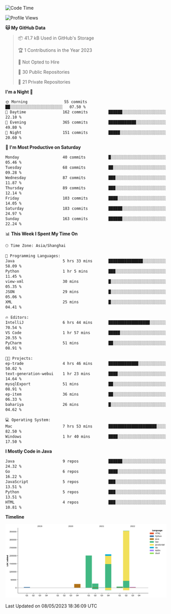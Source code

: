 <!--START_SECTION:waka-->
![Code Time](http://img.shields.io/badge/Code%20Time-1%2C781%20hrs%2029%20mins-blue)

![Profile Views](http://img.shields.io/badge/Profile%20Views-0-blue)

**🐱 My GitHub Data** 

> 📦 41.7 kB Used in GitHub's Storage 
 > 
> 🏆 1 Contributions in the Year 2023
 > 
> 🚫 Not Opted to Hire
 > 
> 📜 30 Public Repositories 
 > 
> 🔑 21 Private Repositories 
 > 
**I'm a Night 🦉** 

```text
🌞 Morning                55 commits          ██░░░░░░░░░░░░░░░░░░░░░░░   07.50 % 
🌆 Daytime                162 commits         ██████░░░░░░░░░░░░░░░░░░░   22.10 % 
🌃 Evening                365 commits         ████████████░░░░░░░░░░░░░   49.80 % 
🌙 Night                  151 commits         █████░░░░░░░░░░░░░░░░░░░░   20.60 % 
```
📅 **I'm Most Productive on Saturday** 

```text
Monday                   40 commits          █░░░░░░░░░░░░░░░░░░░░░░░░   05.46 % 
Tuesday                  68 commits          ██░░░░░░░░░░░░░░░░░░░░░░░   09.28 % 
Wednesday                87 commits          ███░░░░░░░░░░░░░░░░░░░░░░   11.87 % 
Thursday                 89 commits          ███░░░░░░░░░░░░░░░░░░░░░░   12.14 % 
Friday                   103 commits         ████░░░░░░░░░░░░░░░░░░░░░   14.05 % 
Saturday                 183 commits         ██████░░░░░░░░░░░░░░░░░░░   24.97 % 
Sunday                   163 commits         ██████░░░░░░░░░░░░░░░░░░░   22.24 % 
```


📊 **This Week I Spent My Time On** 

```text
🕑︎ Time Zone: Asia/Shanghai

💬 Programming Languages: 
Java                     5 hrs 33 mins       ███████████████░░░░░░░░░░   58.09 % 
Python                   1 hr 5 mins         ███░░░░░░░░░░░░░░░░░░░░░░   11.45 % 
view-xml                 30 mins             █░░░░░░░░░░░░░░░░░░░░░░░░   05.35 % 
JSON                     29 mins             █░░░░░░░░░░░░░░░░░░░░░░░░   05.06 % 
XML                      25 mins             █░░░░░░░░░░░░░░░░░░░░░░░░   04.41 % 

🔥 Editors: 
IntelliJ                 6 hrs 44 mins       ██████████████████░░░░░░░   70.54 % 
VS Code                  1 hr 57 mins        █████░░░░░░░░░░░░░░░░░░░░   20.55 % 
PyCharm                  51 mins             ██░░░░░░░░░░░░░░░░░░░░░░░   08.91 % 

🐱‍💻 Projects: 
ep-trade                 4 hrs 46 mins       █████████████░░░░░░░░░░░░   50.02 % 
text-generation-webui    1 hr 23 mins        ████░░░░░░░░░░░░░░░░░░░░░   14.64 % 
mysqlExport              51 mins             ██░░░░░░░░░░░░░░░░░░░░░░░   08.91 % 
ep-item                  36 mins             ██░░░░░░░░░░░░░░░░░░░░░░░   06.33 % 
bahariya                 26 mins             █░░░░░░░░░░░░░░░░░░░░░░░░   04.62 % 

💻 Operating System: 
Mac                      7 hrs 53 mins       █████████████████████░░░░   82.50 % 
Windows                  1 hr 40 mins        ████░░░░░░░░░░░░░░░░░░░░░   17.50 % 
```

**I Mostly Code in Java** 

```text
Java                     9 repos             ██████░░░░░░░░░░░░░░░░░░░   24.32 % 
Go                       6 repos             ████░░░░░░░░░░░░░░░░░░░░░   16.22 % 
JavaScript               5 repos             ███░░░░░░░░░░░░░░░░░░░░░░   13.51 % 
Python                   5 repos             ███░░░░░░░░░░░░░░░░░░░░░░   13.51 % 
HTML                     4 repos             ███░░░░░░░░░░░░░░░░░░░░░░   10.81 % 
```



**Timeline**

![Lines of Code chart](https://raw.githubusercontent.com/youtiaoguagua/youtiaoguagua/master/assets/bar_graph.png)


 Last Updated on 08/05/2023 18:36:09 UTC
<!--END_SECTION:waka-->